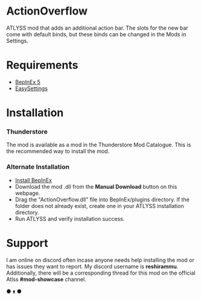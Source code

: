 # ActionOverflow 
ATLYSS mod that adds an additional action bar. The slots for the new bar come with default binds, but these binds can be changed in the Mods in Settings. 

# Requirements
- [BepInEx 5](https://docs.bepinex.dev/articles/user_guide/installation/index.html)
- [EasySettings](https://thunderstore.io/c/atlyss/p/Nessie/EasySettings/)

# Installation

### Thunderstore
The mod is available as a mod in the Thunderstore Mod Catalogue. This is the recommended way to install the mod.

### Alternate Installation
- [Install BepInEx](https://docs.bepinex.dev/articles/user_guide/installation/index.html)
- Download the mod .dll from the **Manual Download** button on this webpage.
- Drag the "ActionOverflow.dll" file into BepInEx/plugins directory. If the folder does not already exist, create one in your ATLYSS installation directory.
- Run ATLYSS and verify installation success.

# Support
I am online on discord often incase anyone needs help installing the mod or has issues they want to report. My discord username is **reshirammu**. Additionally, there will be a corresponding thread for this mod on the official Atlss **#mod-showcase** channel.

● ᴥ ●
